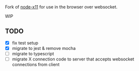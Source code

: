 Fork of [node-x11](https://github.com/sidorares/node-x11) for use in the browser over websocket.

WIP


## TODO
- [x] fix test setup
- [x] migrate to jest & remove mocha
- [ ] migrate to typescript
- [ ] migrate X connection code to server that accepts websocket connections from client
